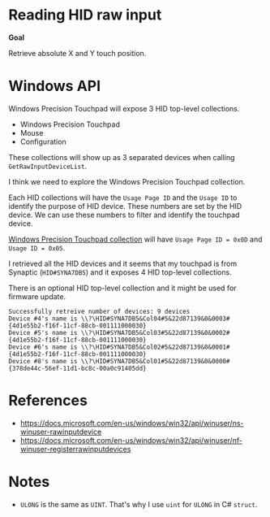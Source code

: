 # Reading HID raw input

__Goal__

Retrieve absolute X and Y touch position.

# Windows API

Windows Precision Touchpad will expose 3 HID top-level collections.

- Windows Precision Touchpad
- Mouse
- Configuration

These collections will show up as 3 separated devices when calling `GetRawInputDeviceList`.

I think we need to explore the Windows Precision Touchpad collection.

Each HID collections will have the `Usage Page ID` and the `Usage ID` to identify the purpose of HID device. These numbers are set by the HID device. We can use these numbers to filter and identify the touchpad device.

[Windows Precision Touchpad collection](https://docs.microsoft.com/en-us/windows-hardware/design/component-guidelines/windows-precision-touchpad-required-hid-top-level-collections#windows-precision-touchpad-collection) will have `Usage Page ID = 0x0D` and `Usage ID = 0x05`.

I retrieved all the HID devices and it seems that my touchpad is from Synaptic (`HID#SYNA7DB5`) and it exposes 4 HID top-level collections.

There is an optional HID top-level collection and it might be used for firmware update.

```
Successfully retreive number of devices: 9 devices
Device #4's name is \\?\HID#SYNA7DB5&Col04#5&22d87139&0&0003#{4d1e55b2-f16f-11cf-88cb-001111000030}
Device #5's name is \\?\HID#SYNA7DB5&Col03#5&22d87139&0&0002#{4d1e55b2-f16f-11cf-88cb-001111000030}
Device #6's name is \\?\HID#SYNA7DB5&Col02#5&22d87139&0&0001#{4d1e55b2-f16f-11cf-88cb-001111000030}
Device #8's name is \\?\HID#SYNA7DB5&Col01#5&22d87139&0&0000#{378de44c-56ef-11d1-bc8c-00a0c91405dd}
```

# References

- https://docs.microsoft.com/en-us/windows/win32/api/winuser/ns-winuser-rawinputdevice
- https://docs.microsoft.com/en-us/windows/win32/api/winuser/nf-winuser-registerrawinputdevices

# Notes

- `ULONG` is the same as `UINT`. That's why I use `uint` for `ULONG` in C# `struct`.